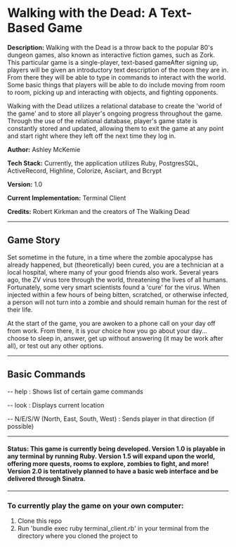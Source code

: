 # <b>Walking with the Dead: A Text-Based Game</b>

<b>Description:</b> Walking with the Dead is a throw back to the popular 80's dungeon games, also known as interactive fiction games, such as Zork. This particular game is a single-player, text-based gameAfter signing up, players will be given an introductory text description of the room they are in. From there they will be able to type in commands to interact with the world. Some basic things that players will be able to do include moving from room to room, picking up and interacting with objects, and fighting opponents.

Walking with the Dead utilizes a relational database to create the 'world of the game' and to store all player's ongoing progress throughout the game. Through the use of the relational database, player's game state is constantly stored and updated, allowing them to exit the game at any point and start right where they left off the next time they log in.

<b>Author:</b> Ashley McKemie

<b>Tech Stack:</b> Currently, the application utilizes Ruby, PostgresSQL, ActiveRecord, Highline, Colorize, Asciiart, and Bcrypt

<b>Version:</b> 1.0

<b>Current Implementation:</b> Terminal Client

<b>Credits:</b> Robert Kirkman and the creators of The Walking Dead

-----------------------------------------------------------------------------------------------------------------------

## <b>Game Story</b>

Set sometime in the future, in a time where the zombie apocalypse has already happened, but (theoretically) been cured, you are a technician at a local hospital, where many of your good friends also work. Several years ago, the ZV virus tore through the world, threatening the lives of all humans. Fortunately, some very smart scientists found a 'cure' for the virus. When injected within a few hours of being bitten, scratched, or otherwise infected, a person will not turn into a zombie and should remain human for the rest of their life.

At the start of the game, you are awoken to a phone call on your day off from work. From there, it is your choice how you go about your day... choose to sleep in, answer, get up without answering (it may be work after all), or test out any other options.

-----------------------------------------------------------------------------------------------------------------------

## Basic Commands

-- help : Shows list of certain game commands

-- look : Displays current location

-- N/E/S/W (North, East, South, West) : Sends player in that direction (if possible)

-----------------------------------------------------------------------------------------------------------------------

#### Status: This game is currently being developed. Version 1.0 is playable in any terminal by running Ruby. Version 1.5 will expand upon the world, offering more quests, rooms to explore, zombies to fight, and more! Version 2.0 is tentatively planned to have a basic web interface and be delivered through Sinatra.
-----------------------------------------------------------------------------------------------------------------------

### To currently play the game on your own computer:

1) Clone this repo
2) Run 'bundle exec ruby terminal_client.rb' in your terminal from the directory where you cloned the project to

